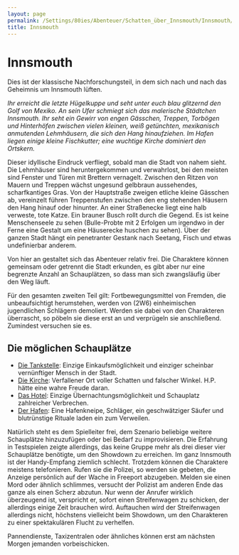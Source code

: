 ```yaml
---
layout: page
permalink: /Settings/80ies/Abenteuer/Schatten_über_Innsmouth/Innsmouth/index
title: Innsmouth
---
```


# Innsmouth

Dies ist der klassische Nachforschungsteil, in dem sich nach und nach das Geheimnis um Innsmouth lüften.

<em>Ihr erreicht die letzte Hügelkuppe und seht unter euch blau glitzernd den Golf von Mexiko. An sein Ufer schmiegt sich das malerische Städtchen Innsmouth. Ihr seht ein Gewirr von engen Gässchen, Treppen, Torbögen und Hinterhöfen zwischen vielen kleinen, weiß getünchten, mexikanisch anmutenden Lehmhäusern, die sich den Hang hinaufziehen. Im Hafen liegen einige kleine Fischkutter; eine wuchtige Kirche dominiert den Ortskern.</em>

Dieser idyllische Eindruck verfliegt, sobald man die Stadt von nahem sieht. Die Lehmhäuser sind heruntergekommen und verwahrlost, bei den meisten sind Fenster und Türen mit Brettern vernagelt. Zwischen den Ritzen von Mauern und Treppen wächst ungesund gelbbraun aussehendes, scharfkantiges Gras. Von der Hauptstraße zweigen etliche kleine Gässchen ab, vereinzelt führen Treppenstufen zwischen den eng stehenden Häusern den Hang hinauf oder hinunter. An einer Straßenecke liegt eine halb verweste, tote Katze. Ein brauner Busch rollt durch die Gegend. Es ist keine Menschenseele zu sehen (Bulle-Probte mit 2 Erfolgen um irgendwo in der Ferne eine Gestalt um eine Häuserecke huschen zu sehen). Über der ganzen Stadt hängt ein penetranter Gestank nach Seetang, Fisch und etwas undefinierbar anderem.

Von hier an gestaltet sich das Abenteuer relativ frei. Die Charaktere können gemeinsam oder getrennt die Stadt erkunden, es gibt aber nur eine begrenzte Anzahl an Schauplätzen, so dass man sich zwangsläufig über den Weg läuft.

Für den gesamten zweiten Teil gilt: Fortbewegungsmittel von Fremden, die unbeaufsichtigt herumstehen, werden von (2W6) einheimischen jugendlichen Schlägern demoliert. Werden sie dabei von den Charakteren überrascht, so pöbeln sie diese erst an und verprügeln sie anschließend. Zumindest versuchen sie es.

## Die möglichen Schauplätze

- [Die Tankstelle](/Settings/80ies/Abenteuer/Schatten_über_Innsmouth/Innsmouth/Die_Tankstelle.html): Einzige Einkaufsmöglichkeit und einziger scheinbar vernünftiger Mensch in der Stadt.
- [Die Kirche](/Settings/80ies/Abenteuer/Schatten_über_Innsmouth/Innsmouth/Die_Kirche.html): Verfallener Ort voller Schatten und falscher Winkel. H.P. hätte eine wahre Freude daran.
- [Das Hotel](/Settings/80ies/Abenteuer/Schatten_über_Innsmouth/Innsmouth/Das_Hotel.html): Einzige Übernachtungsmöglichkeit und Schauplatz zahlreicher Verbrechen.
- [Der Hafen](/Settings/80ies/Abenteuer/Schatten_über_Innsmouth/Innsmouth/Der_Hafen.html): Eine Hafenkneipe, Schläger, ein geschwätziger Säufer und blutrünstige Rituale laden ein zum Verweilen.

Natürlich steht es dem Spielleiter frei, dem Szenario beliebige weitere Schauplätze hinzuzufügen oder bei Bedarf zu improvisieren. Die Erfahrung in Testspielen zeigte allerdings, das keine Gruppe mehr als drei dieser vier Schauplätze benötigte, um den Showdown zu erreichen. Im ganz Innsmouth ist der Handy-Empfang ziemlich schlecht. Trotzdem können die Charaktere meistens telefonieren. Rufen sie die Polizei, so werden sie gebeten, die Anzeige persönlich auf der Wache in Freeport abzugeben. Melden sie einen Mord oder ähnlich schlimmes, versucht der Polizist am anderen Ende das ganze als einen Scherz abzutun. Nur wenn der Anrufer wirklich überzeugend ist, verspricht er, sofort einen Streifenwagen zu schicken, der allerdings einige Zeit brauchen wird. Auftauchen wird der Streifenwagen allerdings nicht, höchstens vielleicht beim Showdown, um den Charakteren zu einer spektakulären Flucht zu verhelfen.

Pannendienste, Taxizentralen oder ähnliches können erst am nächsten Morgen jemanden vorbeischicken.
